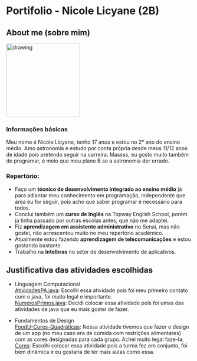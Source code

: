 # Portifolio - Nicole Licyane (2B)
## About me (sobre mim)
<img src="https://user-images.githubusercontent.com/102531965/160427081-ae400960-57ab-40d1-b911-094004d8b734.png" alt="drawing" width="200"/>

### **Informações básicas** 
Meu nome é Nicole Licyane, tenho 17 anos e estou no 2° ano do ensino médio.
 Amo astronomia e estudo por conta própria desde meus 11/12 anos de idade pois pretendo seguir na carreira. Massss, eu gosto muito também de programar, é meio que meu plano B se a astronomia der errado.

### **Repertório**:
* Faço um **técnico de desenvolvimento integrado ao ensino médio** já para adiantar meu conhecimento em programação, independente que área eu for seguir, pois acho que saber programar é necessário para todos.
* Conclui também um **curso de Inglês** na Topway English School, porém ja tinha passado por outras escolas antes, que não me adaptei.
* Fiz **aprendizagem em assistente administrativo** no Senai, mas não gostei, não acrescentou muito no meu repertório acadêmico.
* Atualmente estou fazendo **aprendizagem de telecomunicações** e estou gostando bastante.
* Trabalho na **Intelbras** no setor de desenvolvimento de aplicativos.
   


## Justificativa das atividades escolhidas
* Linguagem Computacional
<br> [AtividadesPA.java](https://github.com/strawnico/Portifolio/blob/main/LogicaComputacional/AtividadesPA.java): Escolhi essa atividade pois foi meu primeiro contato com o java, foi muito legal e importante.
<br> [NumerosPrimos.java](https://github.com/strawnico/Portifolio/blob/main/LogicaComputacional/NumerosPrimos.java): Decidi colocar essa atividade pois foi umas das atividades de java que eu mais gostei de fazer.

* Fundamentos de Design
<br> [FoodU-Cores-Quadráticas](https://github.com/strawnico/Portifolio/blob/main/FundamentosDesign/FoodU-Cores-Quadr%C3%A1ticas): Nessa atividade tivemos que fazer o design de um app (no meu caso era de comida com restrições alimentares) com as cores designadas para cada grupo. Achei muito legal faze-la. 
<br> [Cores](https://github.com/strawnico/Portifolio/blob/main/FundamentosDesign/Fundamentos%20de%20Design%20-%20Cores%20(1).pdf): Escolhi colocar essa atividade pois a turma fez em conjunto, foi bem dinâmica e eu gostaria de ter mais aulas como essa.
